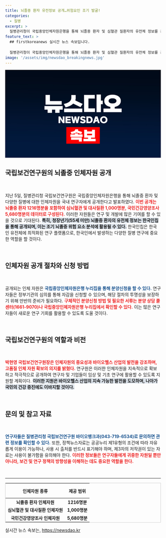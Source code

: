```yaml
---
title: 뇌졸중 환자 유전정보 공개…위험요인 조기 발굴!
categories:
  - 질병
excerpt: >
  질병관리청이 국립중앙인체자원은행을 통해 뇌졸중 환자 및 심혈관 질환자의 유전체 정보를 공개합니다. 특히, 청장년기 환자의 유전체 정보도 첫 공개! 연구자들에게 새로운 기회를 제공하는 이번 공개 소식, 자세히 알아보세요!
feature_text: >
  ## firstkoreanews 실시간 뉴스 속보입니다.

  질병관리청이 국립중앙인체자원은행을 통해 뇌졸중 환자 및 심혈관 질환자의 유전체 정보를 공개합니다. 특히, 청장년기 환자의 유전체 정보도 첫 공개! 연구자들에게 새로운 기회를 제공하는 이번 공개 소식, 자세히 알아보세요!
image: '/assets/img/newsdao_breakingnews.jpg'
---
```


<p><img src="/assets/img/newsdao_breakingnews.jpg" alt="firstkoreanews 속보" /></p>

<h2 data-ke-size="size26">국립보건연구원의 뇌졸중 인체자원 공개</h2>

<p data-ke-size="size16">&nbsp;</p>

<p data-ke-size="size16">지난 5일, 질병관리청 국립보건연구원은 국립중앙인체자원은행을 통해 뇌졸중 환자 및 다양한 질병에 대한 인체자원을 국내 연구자에게 공개한다고 발표하였다. <b><span style="color: #ee2323;">이번 공개는 뇌졸중 환자 1216명분을 포함하여 심뇌혈관 및 대사질환 1,000명분, 국민건강영양조사 5,680명분의 데이터로 구성된다.</span></b> 이러한 자원들은 연구 및 개발에 많은 기여를 할 수 있을 것으로 기대된다. <b><span style="background-color: #21538527;">특히, 청장년기(55세 미만) 뇌졸중 환자의 유전체 정보는 한국인칩을 통해 공개되며, 이는 조기 뇌졸중 위험 요소 분석에 활용될 수 있다.</span></b> 한국인칩은 한국인 유전체에 최적화된 연구 플랫폼으로, 한국인에서 발생하는 다양한 질병 연구에 중요한 역할을 할 것이다.</p>

<p data-ke-size="size16">&nbsp;</p>

<h2 data-ke-size="size26">인체자원 공개 절차와 신청 방법</h2>

<p data-ke-size="size16">&nbsp;</p>

<p data-ke-size="size16">공개되는 인체 자원은 <b><span style="color: #1a5490;">국립중앙인체자원은행 누리집을 통해 분양신청을 할 수 있다.</span></b> 연구자들은 정부기관의 심의를 통해 자감을 신청할 수 있으며, 해당 절차의 투명성을 보장하기 위해 만반의 준비가 필요하다. <b><span style="color: #ee2323;">구체적인 분양신청 방법 및 필요한 서류는 분양 상담 콜센터(1661-9070)나 국립중앙인체자원은행 누리집에서 확인할 수 있다.</span></b> 이는 많은 연구자들이 새로운 연구 기회를 활용할 수 있도록 도울 것이다.</p>

<p data-ke-size="size16">&nbsp;</p>

<h2 data-ke-size="size26">국립보건연구원의 역할과 비전</h2>

<p data-ke-size="size16">&nbsp;</p>

<p data-ke-size="size16"><b><span style="color: #ee2323;">박현영 국립보건연구원장은 인체자원의 중요성과 바이오헬스 산업의 발전을 강조하며, 고품질 인체 자원 확보의 의지를 밝혔다.</span></b> 연구원은 이러한 인체자원을 지속적으로 확보하고 적극적으로 공개하여 연구자 및 기업들이 임상 및 기초 연구에 활용할 수 있도록 지원할 계획이다. <b><span style="background-color: #21538527;">이러한 지원은 바이오헬스 산업의 지속 가능한 발전을 도모하며, 나아가 국민의 건강 증진에도 이바지할 것이다.</span></b> </p>

<p data-ke-size="size16">&nbsp;</p>

<h2 data-ke-size="size26">문의 및 참고 자료</h2>

<p data-ke-size="size16">&nbsp;</p>

<p data-ke-size="size16"><b><span style="color: #1a5490;">연구자들은 질병관리청 국립보건연구원 바이오뱅크과(043-719-6534)로 문의하면 관련 정보를 확인할 수 있다.</span></b> 또한, 정책뉴스자료는 공공누리 제1유형의 조건에 따라 자유롭게 이용이 가능하나, 사용 시 출처를 반드시 표기해야 하며, 제3자의 저작권이 있는 자료는 사용이 불가함을 유의해야 한다. <b><span style="color: #ee2323;">이러한 정보들은 연구자들에게 귀중한 자원일 뿐만 아니라, 보건 및 연구 정책의 방향성을 이해하는 데도 중요한 역할을 한다.</span></b></p>

<p data-ke-size="size16">&nbsp;</p>

<hr />

<table style="width: 100%; border: 1px solid #ccc;">
    <thead>
        <tr>
            <th style="text-align: center; height: 40px;">인체자원 종류</th>
            <th style="text-align: center; height: 40px;">제공 범위</th>
        </tr>
    </thead>
    <tbody>
        <tr>
            <td style="text-align: center; height: 17px;"><b>뇌졸중 환자 인체자원</b></td>
            <td style="text-align: center; height: 17px;"><b>1216명분</b></td>
        </tr>
        <tr>
            <td style="text-align: center; height: 17px;"><b>심뇌혈관 및 대사질환 인체자원</b></td>
            <td style="text-align: center; height: 17px;"><b>1,000명분</b></td>
        </tr>
        <tr>
            <td style="text-align: center; height: 17px;"><b>국민건강영양조사 인체자원</b></td>
            <td style="text-align: center; height: 17px;"><b>5,680명분</b></td>
        </tr>
    </tbody>
</table>
실시간 뉴스 속보는, <a href="https://newsdao.kr" rel="dofollow">https://newsdao.kr</a>


